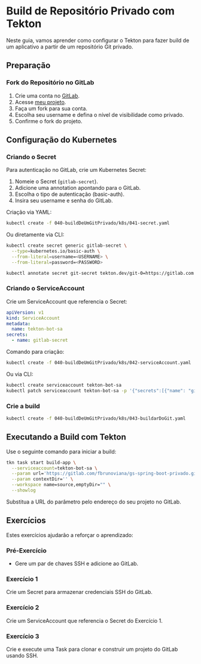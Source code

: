 # Build de Repositório Privado com Tekton

Neste guia, vamos aprender como configurar o Tekton para fazer build de um aplicativo a partir de um repositório Git privado.

## Preparação

### Fork do Repositório no GitLab

1. Crie uma conta no [GitLab](https://gitlab.com/users/sign_in).
2. Acesse [meu projeto](https://gitlab.com/fbrunoviana/gs-spring-boot.git).
3. Faça um fork para sua conta.
4. Escolha seu username e defina o nível de visibilidade como privado.
5. Confirme o fork do projeto.

## Configuração do Kubernetes

### Criando o Secret

Para autenticação no GitLab, crie um Kubernetes Secret:

1. Nomeie o Secret (`gitlab-secret`).
2. Adicione uma annotation apontando para o GitLab.
3. Escolha o tipo de autenticação (basic-auth).
4. Insira seu username e senha do GitLab.

Criação via YAML:

```bash
kubectl create -f 040-buildDeUmGitPrivado/k8s/041-secret.yaml
```

Ou diretamente via CLI:

```bash
kubectl create secret generic gitlab-secret \
  --type=kubernetes.io/basic-auth \
  --from-literal=username=<USERNAME> \
  --from-literal=password=<PASSWORD>

kubectl annotate secret git-secret tekton.dev/git-0=https://gitlab.com
```

### Criando o ServiceAccount

Crie um ServiceAccount que referencia o Secret:

```yaml
apiVersion: v1 
kind: ServiceAccount 
metadata:
  name: tekton-bot-sa 
secrets:
  - name: gitlab-secret
```

Comando para criação:

```bash
kubectl create -f 040-buildDeUmGitPrivado/k8s/042-serviceAccount.yaml
```

Ou via CLI:

```bash
kubectl create serviceaccount tekton-bot-sa
kubectl patch serviceaccount tekton-bot-sa -p '{"secrets":[{"name": "gitlab-secret"}]}'
```

### Crie a build

```bash
kubectl create -f 040-buildDeUmGitPrivado/k8s/043-buildarDoGit.yaml 
```

## Executando a Build com Tekton

Use o seguinte comando para iniciar a build:

```bash
tkn task start build-app \
  --serviceaccount=tekton-bot-sa \
  --param url='https://gitlab.com/fbrunoviana/gs-spring-boot-privado.git' \
  --param contextDir='' \
  --workspace name=source,emptyDir="" \
  --showlog
```

Substitua a URL do parâmetro pelo endereço do seu projeto no GitLab.

## Exercícios

Estes exercícios ajudarão a reforçar o aprendizado:

### Pré-Exercício

- Gere um par de chaves SSH e adicione ao GitLab.

### Exercício 1

Crie um Secret para armazenar credenciais SSH do GitLab.

### Exercício 2

Crie um ServiceAccount que referencia o Secret do Exercício 1.

### Exercício 3

Crie e execute uma Task para clonar e construir um projeto do GitLab usando SSH.

